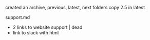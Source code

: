 created an archive, previous, latest, next folders
copy 2.5 in latest

support.md
- 2 links to website support | dead
- link to slack with html <script>
- ~~fix code ref for support bundle with standard link~~

self-eval.md
- ~~fix the doc link~~
- email to fix
- ~~fix prereq link~~
- ~~fix link to operator repo~~
- ~~fix link to system configuraiton~~
- CLI install to include
- change rancher local path provisioner 
- ~~fix link to etcd prereq~~
- verify ondat install to include
- review the CLI deployment
- licensing to include 
- check default storageclass for first pvc
- ~~fix link to licensing~~
- split the self-eval in multiple pages (too long)
- ~~fix link to rep doc~~
- remove benchmarking from self-eval
don't let people benchmark a sub-optimal setup!
- slack link to fix
- remove image version from reference - use tag latest 
- fix baseurl benchmark

best-practices.md
- full rewrite
- should be a break down by topics

concepts/cluster-topologies.md
- ~~adapt image assets elements~~
- redo diagrams

concepts/clusters.md
concepts/components.md
- ~~modify link to host-storage~~
- ~~modify image links~~
- ~~modify link to operator~~
- ~~modify link to labels~~

concepts/compression.md
- ~~modify link to labels~~
- ~~modify link to replication~~
- ~~modify link to encryption~~

concepts/etcd.md
- review quote
- ~~modify link to etcd~~

concepts/fencing.md
- ~~modify link to operations/fencing~~

concepts/namespaces.md
- ~~mofiy link to policies~~

concepts/nodes.md
- revise the needs of separate pages for hyper/compute mode
- ~~modify link to labels~~

concepts/policies.md
- ~~modify link to namespaces~~
- ~~modify link to operations/policies~~

concepts/replication.md
- ~~modify link to image~~
- ~~modify link to labels/storageclass~~
- ~~modify link to tap~~
- include content/failure-mode
- ~~modify link to failure-mode~~

concepts/rwx.md
- ~~modify link to concepts/volumes~~
- ~~modify link to prerequisites/firewalls~~
- ~~modify link to operations/resize.md~~

concepts/volumes.md
- ~~modify link to reference/filesystem~~
- ~~modify link to operations/trim~~
- ~~modify link to reference/encryption~~

install/kubernetes.md
- ~~modify link to prerequisites/_index.md~~
- modify the _index.md name 
- include content for installation
- change tabs to a intro with supported k8s version
- confirm there is no difference despite k8s version
- create a dedicate airgap deployment guide
- ~~modify link to refernce/kubectl-plugin~~
- remove first volume

install/openshift.md
- break down in 3 pages: operatorhub, markeplace, manual
- check layouts/shortcodes/openshift4-install.md
- ~~modify link to prerequisites/_index.md~~
- ~~modify link to platforms/openshift.md~~
- ~~modify link to platforms/openshift.md~~
- remove first volume

install/rancher
- break down in 2 pages: catalog, manual
- ~~modify link to prerequisites/_index.md~~
- ~~modify link to prerequisites/etcd~~
- ~~modify link to prerequisites/etcd~~
- modify this document should be only for production grade
- ~~modify image links~~
- ~~modify link to reference/cluster-operator~~
- ~~modify link to install/rancher.md~~
- ~~modify link to prerequisites/etcd.md~~
- include content for manual = kubernetes installation
- ~~modify link to reference/cluster/operator

introduction/overview.md
- ~~modify link to concepts/volumes.md~~

introduction/platforms.md
- seems to ~= support matrix / to revise for more content
- ~~modify link to prerequisites/systemconfiguration~~
- modify variables for k8s versions

introduction/quickstart.md
- revise as this is not a quickstart - quickstart =? self-eval
- ~~modify link to install/kubernetes.md~~
- ~~modify link to install/openshift.md~~
- ~~modify link to install/rancher.md~~
- ~~modify link to usecases~~